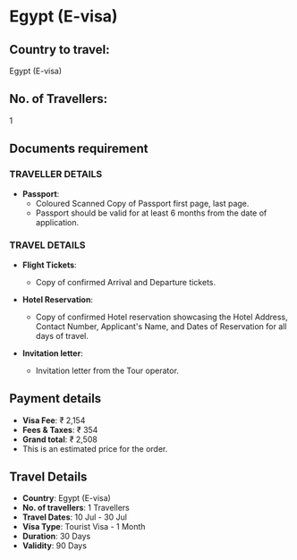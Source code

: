# Egypt (E-visa)

## Country to travel:
Egypt (E-visa)

## No. of Travellers:
1

## Documents requirement

### TRAVELLER DETAILS

- **Passport**:
  - Coloured Scanned Copy of Passport first page, last page.
  - Passport should be valid for at least 6 months from the date of application.

### TRAVEL DETAILS

- **Flight Tickets**:
  - Copy of confirmed Arrival and Departure tickets.

- **Hotel Reservation**:
  - Copy of confirmed Hotel reservation showcasing the Hotel Address, Contact Number, Applicant's Name, and Dates of Reservation for all days of travel.

- **Invitation letter**:
  - Invitation letter from the Tour operator.

## Payment details

- **Visa Fee**: ₹ 2,154
- **Fees & Taxes**: ₹ 354
- **Grand total**: ₹ 2,508
- This is an estimated price for the order.

## Travel Details

- **Country**: Egypt (E-visa)
- **No. of travellers**: 1 Travellers
- **Travel Dates**: 10 Jul - 30 Jul
- **Visa Type**: Tourist Visa - 1 Month
- **Duration**: 30 Days
- **Validity**: 90 Days
